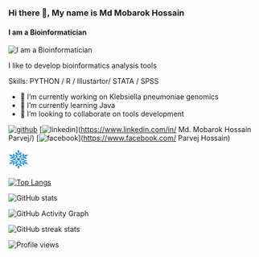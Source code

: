 ### Hi there 👋, My name is Md Mobarok Hossain
#### I am a Bioinformatician
![I am a Bioinformatician]([https://arturssmirnovs.github.io/github-profile-readme-generator/images/banner.png](https://media-exp1.licdn.com/dms/image/C4D03AQHLESLLjZdUzg/profile-displayphoto-shrink_200_200/0/1552243780398?e=1664409600&v=beta&t=2wc77XvD5Rqn34rH2WQGmJ-UpP9iLcmTFOCSrrxAsg8))

I like to develop bioinformatics analysis tools

Skills: PYTHON / R / Illustartor/ STATA / SPSS

- 🔭 I’m currently working on Klebsiella pneumoniae genomics 
- 🌱 I’m currently learning Java 
- 👯 I’m looking to collaborate on tools development 


[<img src='https://cdn.jsdelivr.net/npm/simple-icons@3.0.1/icons/github.svg' alt='github' height='40'>](https://github.com/MdMobarokHossain)  [<img src='https://cdn.jsdelivr.net/npm/simple-icons@3.0.1/icons/linkedin.svg' alt='linkedin' height='40'>](https://www.linkedin.com/in/ Md. Mobarok Hossain Parvej/)  [<img src='https://cdn.jsdelivr.net/npm/simple-icons@3.0.1/icons/facebook.svg' alt='facebook' height='40'>](https://www.facebook.com/ Parvej Hossain)  

<a href='https://archiveprogram.github.com/'><img src='https://raw.githubusercontent.com/acervenky/animated-github-badges/master/assets/acbadge.gif' width='40' height='40'></a> 

[![Top Langs](https://github-readme-stats.vercel.app/api/top-langs/?username=MdMobarokHossain)](https://github.com/anuraghazra/github-readme-stats)

![GitHub stats](https://github-readme-stats.vercel.app/api?username=MdMobarokHossain&show_icons=true&count_private=true)  

![GitHub Activity Graph](https://activity-graph.herokuapp.com/graph?username=MdMobarokHossain)  

![GitHub streak stats](https://github-readme-streak-stats.herokuapp.com/?user=MdMobarokHossain)  

![Profile views](https://gpvc.arturio.dev/MdMobarokHossain)  

